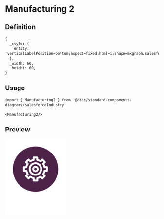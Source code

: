 # Manufacturing 2

## Definition

```
{
  _style: { 
    entity: 'verticalLabelPosition=bottom;aspect=fixed;html=1;shape=mxgraph.salesforce.manufacturing2;',
  },
  _width: 60,
  _height: 60,
}
```

## Usage

```
import { Manufacturing2 } from '@diac/standard-components-diagrams/salesforceIndustry'

<Manufacturing2/>
```

## Preview

<img src="./manufacturing-2.png" width="200"/>
